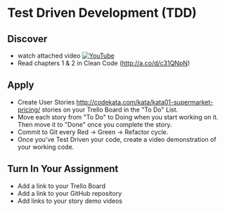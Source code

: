# Test Driven Development (TDD)

## Discover
-  watch attached video [![YouTube](https://i.ytimg.com/vi/jGVfCYlz3ZM/default.jpg)](https://www.youtube.com/watch?v=jGVfCYlz3ZM)
- Read chapters 1 & 2 in Clean Code (http://a.co/d/c31QNpN)

## Apply
- Create User Stories http://codekata.com/kata/kata01-supermarket-pricing/ stories on your Trello Board in the "To Do" List.
- Move each story from "To Do" to Doing when you start working on it. Then move it to "Done" once you complete the story.
- Commit to Git every Red -> Green -> Refactor cycle.
- Once you’ve Test Driven your code, create a video demonstration of your working code.

## Turn In Your Assignment
- Add a link to your Trello Board
- Add a link to your GitHub repository
- Add links to your story demo videos
